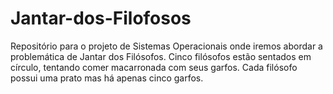 # Jantar-dos-Filofosos
Repositório para o projeto de Sistemas Operacionais onde iremos abordar a problemática de Jantar dos Filósofos.  Cinco filósofos estão sentados em círculo, tentando comer macarronada com seus garfos. Cada filósofo possui uma prato mas há apenas cinco garfos.
